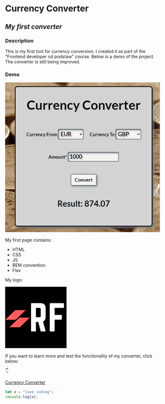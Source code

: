 # **Currency Converter**

## *My first converter*


### Description

This is my first tool for currency conversion. I created it as part of the "Frontend developer od podstaw" course. Below is a demo of the project. The converter is still being improved.

### Demo

![Alt text](https://github.com/RobFyd/currency-converter/raw/main/gifs/converter.gif)

My first page contains:
- HTML
- CSS
- JS
- BEM convention
- Flex

My logo:

![LOGO](https://github.com/RobFyd/BMI-Calculator/blob/main/fotos/RFLogo.png?raw=true)

If you want to learn more and test the functionality of my converter, click below:

👇

[Currency Converter](https://robfyd.github.io/currency-converter/)


```javascript
let x = "love coding";
console.log(x);
```
